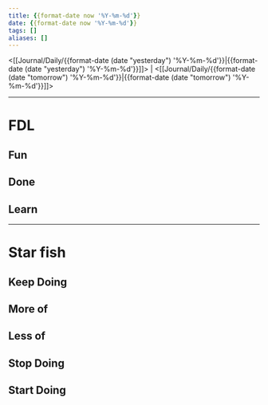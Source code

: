 ```yaml
---
title: {{format-date now '%Y-%m-%d'}}
date: {{format-date now '%Y-%m-%d'}}
tags: []
aliases: []
---
```


<[[Journal/Daily/{{format-date (date "yesterday") '%Y-%m-%d'}}|{{format-date (date "yesterday") '%Y-%m-%d'}}]]> | <[[Journal/Daily/{{format-date (date "tomorrow") '%Y-%m-%d'}}|{{format-date (date "tomorrow") '%Y-%m-%d'}}]]>

---

# FDL

## Fun

## Done

## Learn

---

# Star fish

## Keep Doing

## More of

## Less of

## Stop Doing

## Start Doing
